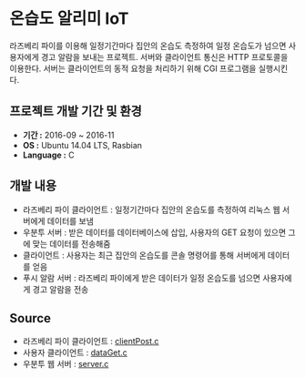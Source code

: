 # 온습도 알리미 IoT
라즈베리 파이를 이용해 일정기간마다 집안의 온습도 측정하여 일정 온습도가 넘으면 사용자에게 경고 알람을 보내는 프로젝트.
서버와 클라이언트 통신은 HTTP 프로토콜을 이용한다.
서버는 클라이언트의 동적 요청을 처리하기 위해 CGI 프로그램을 실행시킨다.

## 프로젝트 개발 기간 및 환경
* **기간 :** 2016-09 ~ 2016-11
* **OS :** Ubuntu 14.04 LTS, Rasbian
* **Language :** C

## 개발 내용
* 라즈베리 파이 클라이언트 : 일정기간마다 집안의 온습도를 측정하여 리눅스 웹 서버에게 데이터를 보냄
* 우분투 서버 : 받은 데이터를 데이터베이스에 삽입, 사용자의 GET 요청이 있으면 그에 맞는 데이터를 전송해줌
* 클라이언트 : 사용자는 최근 집안의 온습도를 콘솔 명령어를 통해 서버에게 데이터를 얻음
* 푸시 알람 서버 : 라즈베리 파이에게 받은 데이터가 일정 온습도를 넘으면 사용자에게 경고 알람을 전송

## Source
* 라즈베리 파이 클라이언트 : [clientPost.c](https://github.com/parkseulkee/iot/blob/master/raspberry%20client/clientPost.c)
* 사용자 클라이언트 : [dataGet.c](https://github.com/parkseulkee/iot/blob/master/dataGet.c)
* 우분투 웹 서버 : [server.c](https://github.com/parkseulkee/iot/blob/master/server.c)
